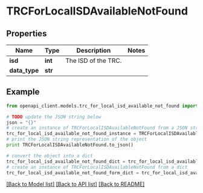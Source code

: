 # TRCForLocalISDAvailableNotFound


## Properties

Name | Type | Description | Notes
------------ | ------------- | ------------- | -------------
**isd** | **int** | The ISD of the TRC. | 
**data_type** | **str** |  | 

## Example

```python
from openapi_client.models.trc_for_local_isd_available_not_found import TRCForLocalISDAvailableNotFound

# TODO update the JSON string below
json = "{}"
# create an instance of TRCForLocalISDAvailableNotFound from a JSON string
trc_for_local_isd_available_not_found_instance = TRCForLocalISDAvailableNotFound.from_json(json)
# print the JSON string representation of the object
print TRCForLocalISDAvailableNotFound.to_json()

# convert the object into a dict
trc_for_local_isd_available_not_found_dict = trc_for_local_isd_available_not_found_instance.to_dict()
# create an instance of TRCForLocalISDAvailableNotFound from a dict
trc_for_local_isd_available_not_found_form_dict = trc_for_local_isd_available_not_found.from_dict(trc_for_local_isd_available_not_found_dict)
```
[[Back to Model list]](../README.md#documentation-for-models) [[Back to API list]](../README.md#documentation-for-api-endpoints) [[Back to README]](../README.md)


